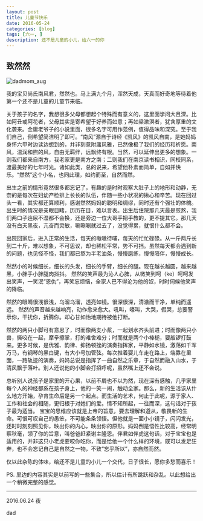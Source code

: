 ```yaml
---
layout: post
title: 儿童节快乐
date: 2016-05-24
categories: [blog]
tags: [六一, ]
description: 还不是儿童的小儿，给六一的你
---
```


**致然然**
-------------------------------------------------

![dadmom_aug](http://7xpcef.com1.z0.glb.clouddn.com/dad1.jpg)

我的宝贝尚氏南风君，然然也。马上满九个月，浑然天成，天真而好奇地等待着他第一个还不是儿童的儿童节来临。


关于孩子的名字，我想很多父母都想起个特殊而有意义的，这里面学问大且深。比如阿丑或阿花者，父母其实是寄希望于好养而如意；再如梁漱溟者，犹含厚重的文化袭来。金庸老爷子的小说里面，很多名字可用作范例，值得品味和深究。至于我们自己，倒希望简洁明了即可。“南风”源自于诗经《凯风》的凯风自南，是她妈妈身怀六甲时边读边想到的，并非刻意附庸风雅，已然像极了我们的经历和祈愿。南风，温润和煦的风，自由无羁绊，远飘终有根。当然，可以延伸出更多的想象。一则我们都来自南方，我老家更是南方之南；二则我们在南京读书相识，同校同系，渡最美好的七年时光。诸如此类，总的说来，希望他朴素而简单，自如并快乐。“然然”这个小名，也同此理，如约而至，自然而然。


出生之前的情形竟然很多都忘记了，有趣的是时时观察大肚子上的地形和动静，无奈的是每次在妇幼产检排上长长的队伍，伴随一些小状况的揪心和辛苦。现在回过头一看，其实都还算顺利，感谢然然妈妈的聪明和绸缪，同时还有个强壮的体魄。出生时的情况是亲眼目睹，历历在目，难以言表。出生后住院那几天最是煎熬，我们两口子连尿不湿都不会换，还是旁边一位大哥手把手教的，更不提其它。那几天没有白天黑夜，亢奋而灵敏，唰唰唰就过去了，没觉得累，就恨什么都不会。


出院回家后，进入正常的生活，每天的嗷嗷待哺，每天的忙忙碌碌。从一斤两斤长到二十斤，难以想象，不可思议，却也稀松平常，势不可挡。虽然每天都会遇到新的问题，也见怪不怪，我们都已熬为半老油条，慢慢磨练，慢慢陪伴，慢慢成长。


然然小的时候细长，细长的头发，细长的手臂，细长的腿。现在越长越圆，越来越黑，小胖手小胖腿肉抖抖。
然然的笑声最为沁人心脾，从微笑到呵（ke）呵呵发出笑声，一笑泯“恩仇”，再笑忘烦恼，全家人巴不得沦为他的奴，时时伺候他笑声的降临。


然然的眼睛很浅很浅，乌溜乌溜，透亮如镜。很深很深，清澈而干净，单纯而遥远。
然然的声音越来越响亮，动作愈来愈大。吼叫，嚎叫，大哭，假哭，总要警示你，干扰你，折腾你。却心甘如怡地期待被他打断。


然然的两只小脚可有意思了，时而像两支小浆，一起划水齐头前进；时而像两只小兽，撕咬在一起，摩拳擦掌，打的难舍难分；时而就是两个小棒槌，要敲锣打鼓来。更多时候，是优雅、韵律、抑扬顿挫的演奏指挥家，平静如水镜，激荡如千军万马，有钢琴的黑白键，有大小号加管弦。每次推着婴儿车走在路上，端靠在里面，一路轨迹的演奏，妈妈总说是指挥了一曲自然之乐章，于自然而融入山水，于清风飘于落叶。别人还说他的小脚会打招呼呢，虽然嘴上还不会说。


总听别人说孩子是家里的开心果，以前不屑也不以为然，现在深有感触，几乎家里每个人的神经都系在孩子身上，他的一笑一闹，触动全家。那么，新的生活该从什么地方开始，孕育生命后是另一个起点。而生活的艺术，何止于此呢，源于家人、工作和社会的相随，更归根于对她们的爱。情不知所起，一往而深，这句话对于孩子最为适当。
宝宝的思维应该就是上帝的旨意，要去理解和遵从，敬畏新的生命。可恨可叹自己的愚笨，不可能条条领悟。但他就是一面小小镜子，闪闪发光，还时时刻刻照见你，映出你的内心，映出你的原形。妈妈倒是悟性比较高，经常明察秋毫，领了你的旨意，叫爸爸赶紧谢主隆恩。伴君如伴虎这句话，对于宝宝也是适用的，并非这只小老虎要咬你吃你，而是给他一个什么样的环境，既可以发足狂奔，也不会忘记自己是自然之一物，不致“忘乎所以”，亦自然而然。


仅以此杂陈的体味，给还不是儿童的小儿一个交代，日子很长，愿你多愁而喜乐！


PS. 里边的内容其实是以前写的一些集合，所以估计有所跳跃和杂乱。以此想给出一个稍微完整的感觉。

---------------------
2016.06.24 夜

dad
